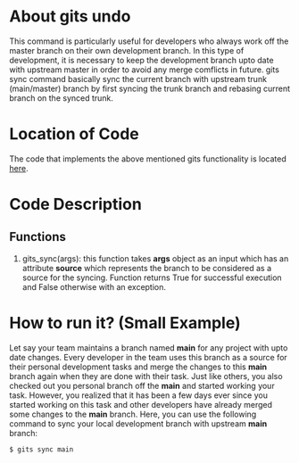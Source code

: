 # About gits undo
This command is particularly useful for developers who always work off the master branch on their own development branch. 
In this type of development, it is necessary to keep the development branch upto date with upstream master in order to avoid any merge comflicts in future.
gits sync command basically sync the current branch with upstream trunk (main/master) branch by first syncing the trunk branch and rebasing current branch on the synced trunk.

# Location of Code
The code that implements the above mentioned gits functionality is located [here](https://github.com/harshitpatel96/GITS/blob/master/code/gits_sync.py).

# Code Description
## Functions
1. gits_sync(args):
this function takes **args** object as an input which has an attribute **source** which represents the branch to be considered as a source for the syncing.
Function returns True for successful execution and False otherwise with an exception.


# How to run it? (Small Example)
Let say your team maintains a branch named **main** for any project with upto date changes. 
Every developer in the team uses this branch as a source for their personal development tasks and merge the changes to this **main** branch again when they are done with their task.
Just like others, you also checked out you personal branch off the **main** and started working your task. 
However, you realized that it has been a few days ever since you started working on this task and other developers have already merged some changes to the **main** branch.
Here, you can use the following command to sync your local development branch with upstream **main** branch:
```
$ gits sync main
```